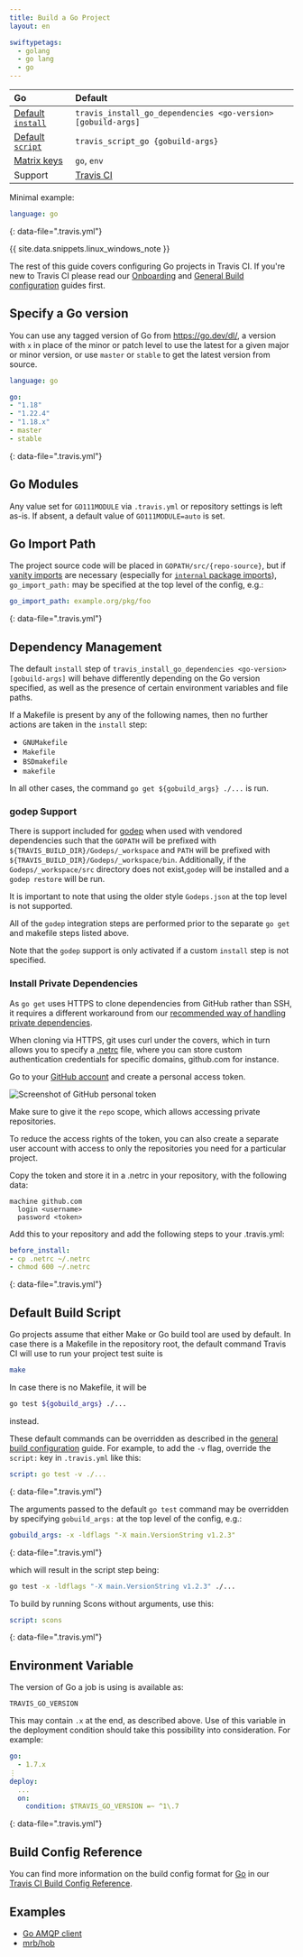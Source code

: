 ```yaml
---
title: Build a Go Project
layout: en

swiftypetags:
  - golang
  - go lang
  - go
---
```



<aside markdown="block" class="ataglance">

| Go                                          | Default                                                      |
|:--------------------------------------------|:-------------------------------------------------------------|
| [Default `install`](#dependency-management) | `travis_install_go_dependencies <go-version> [gobuild-args]` |
| [Default `script`](#default-build-script)   | `travis_script_go {gobuild-args}`                            |
| [Matrix keys](#build-matrix)                | `go`, `env`                                                  |
| Support                                     | [Travis CI](mailto:support@travis-ci.com)                    |

Minimal example:

```yaml
language: go
```
{: data-file=".travis.yml"}

</aside>

{{ site.data.snippets.linux_windows_note }}

The rest of this guide covers configuring Go projects in Travis CI. If you're
new to Travis CI please read our [Onboarding](/user/onboarding/) and [General Build
configuration](/user/customizing-the-build/) guides first.

## Specify a Go version

You can use any tagged version of Go from https://go.dev/dl/, a version with `x` in place of the minor or patch level to use the latest for a given major or minor version, or use `master` or `stable` to get the latest version from source.


```yaml
language: go

go:
- "1.18"
- "1.22.4"
- "1.18.x"
- master
- stable
```
{: data-file=".travis.yml"}


## Go Modules

Any value set for `GO111MODULE` via `.travis.yml` or repository settings is left
as-is. If absent, a default value of `GO111MODULE=auto` is set.

## Go Import Path

The project source code will be placed in `GOPATH/src/{repo-source}`, but if
[vanity imports](https://golang.org/cmd/go/#hdr-Remote_import_paths) are
necessary (especially for [`internal` package
imports](https://golang.org/cmd/go/#hdr-Internal_Directories)),
`go_import_path:` may be specified at the top level of the config, e.g.:

```yaml
go_import_path: example.org/pkg/foo
```
{: data-file=".travis.yml"}

## Dependency Management

The default `install` step of `travis_install_go_dependencies <go-version>
[gobuild-args]` will behave differently depending on the Go version specified,
as well as the presence of certain environment variables and file paths.

If a Makefile is present by any of the following names, then no further actions
are taken in the `install` step:

- `GNUMakefile`
- `Makefile`
- `BSDmakefile`
- `makefile`

In all other cases, the command `go get ${gobuild_args} ./...` is run.

### godep Support

There is support included for [godep](https://github.com/tools/godep) when used
with vendored dependencies such that the `GOPATH` will be prefixed with
`${TRAVIS_BUILD_DIR}/Godeps/_workspace` and `PATH` will be prefixed with
`${TRAVIS_BUILD_DIR}/Godeps/_workspace/bin`. Additionally, if the
`Godeps/_workspace/src` directory does not exist,`godep` will be installed and
a `godep restore` will be run.

It is important to note that using the older style `Godeps.json` at the top
level is not supported.

All of the `godep` integration steps are performed prior to the separate
`go get` and makefile steps listed above.

Note that the `godep` support is only activated if a custom `install` step is
not specified.

### Install Private Dependencies

As `go get` uses HTTPS to clone dependencies from GitHub rather than SSH, it
requires a different workaround from our [recommended way of handling private
dependencies](/user/private-dependencies/).

When cloning via HTTPS, git uses curl under the covers, which in turn allows
you to specify a [.netrc](http://manpages.ubuntu.com/manpages/precise/man5/netrc.5.html)
file, where you can store custom authentication credentials for specific
domains, github.com for instance.

Go to your [GitHub account](https://github.com/settings/applications) and
create a personal access token.

![Screenshot of GitHub personal token](/images/personal-token.jpg)

Make sure to give it the `repo` scope, which allows accessing private
repositories.

To reduce the access rights of the token, you can also create a separate user
account with access to only the repositories you need for a particular project.

Copy the token and store it in a .netrc in your repository, with the following
data:

```
machine github.com
  login <username>
  password <token>
```

Add this to your repository and add the following steps to your .travis.yml:

``` yaml
before_install:
- cp .netrc ~/.netrc
- chmod 600 ~/.netrc
```
{: data-file=".travis.yml"}

## Default Build Script

Go projects assume that either Make or Go build tool are used by default. In
case there is a Makefile in the repository root, the default command Travis CI
will use to run your project test suite is

``` bash
make
```

In case there is no Makefile, it will be

``` bash
go test ${gobuild_args} ./...
```

instead.

These default commands can be overridden as described in the [general build
configuration](/user/customizing-the-build/) guide. For example, to add the
`-v` flag, override the `script:` key in `.travis.yml` like this:

``` yaml
script: go test -v ./...
```
{: data-file=".travis.yml"}

The arguments passed to the default `go test` command may be overridden by
specifying `gobuild_args:` at the top level of the config, e.g.:

``` yaml
gobuild_args: -x -ldflags "-X main.VersionString v1.2.3"
```
{: data-file=".travis.yml"}

which will result in the script step being:

``` bash
go test -x -ldflags "-X main.VersionString v1.2.3" ./...
```

To build by running Scons without arguments, use this:

``` yaml
script: scons
```
{: data-file=".travis.yml"}

## Environment Variable

The version of Go a job is using is available as:

```
TRAVIS_GO_VERSION
```

This may contain `.x` at the end, as described above.
Use of this variable in the deployment condition should
take this possibility into consideration.
For example:

```yaml
go:
  - 1.7.x
⋮
deploy:
  ...
  on:
    condition: $TRAVIS_GO_VERSION =~ ^1\.7
```
{: data-file=".travis.yml"}

## Build Config Reference

You can find more information on the build config format for [Go](https://config.travis-ci.com/ref/language/go) in our [Travis CI Build Config Reference](https://config.travis-ci.com/).

## Examples

- [Go AMQP client](https://github.com/streadway/amqp/blob/master/.travis.yml)
- [mrb/hob](https://github.com/mrb/hob/blob/master/.travis.yml)

